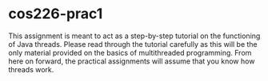 # cos226-prac1
This assignment is meant to act as a step-by-step tutorial on the functioning of Java threads. Please read through the tutorial carefully as this will be the only material provided on the basics of multithreaded programming. From here on forward, the practical assignments will assume that you know how threads work.
